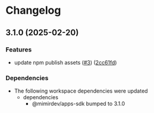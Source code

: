 # Changelog

## 3.1.0 (2025-02-20)


### Features

* update npm publish assets ([#3](https://github.com/mimir-labs/mimir-apps-sdk/issues/3)) ([2cc61fd](https://github.com/mimir-labs/mimir-apps-sdk/commit/2cc61fd35424ec1750f44e2badb4cdb0fe81e463))


### Dependencies

* The following workspace dependencies were updated
  * dependencies
    * @mimirdev/apps-sdk bumped to 3.1.0
